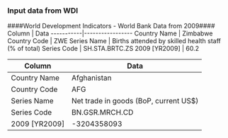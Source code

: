 ### Input data from WDI ###
####World Development Indicators - World Bank Data from 2009####
Column | Data
-----------|-----------------
Country Name | Zimbabwe
Country Code | ZWE
Series Name | Births attended by skilled health staff (% of total)
Series Code | SH.STA.BRTC.ZS
2009 [YR2009] | 60.2

Column | Data
-----------|-----------------
Country Name | Afghanistan
Country Code | AFG
Series Name | Net trade in goods (BoP, current US$)
Series Code | BN.GSR.MRCH.CD
2009 [YR2009] | -3204358093